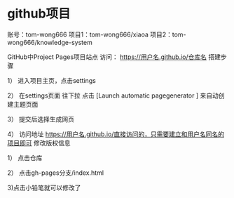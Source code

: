 # github项目

账号：tom-wong666
项目1：tom-wong666/xiaoa
项目2：tom-wong666/knowledge-system

GitHub中Project Pages项目站点
访问：
https://用户名.github.io/仓库名
搭建步骤

1） 进入项目主页，点击settings

2） 在settings页面 往下拉 点击 [Launch automatic pagegenerator ] 来自动创建主题页面

3） 提交后选择生成网页

4） 访问地址
https://用户名.github.io/直接访问的，只需要建立和用户名同名的项目即可
修改版权信息

1） 点击仓库

2） 点击gh-pages分支/index.html

3)点击小铅笔就可以修改了

